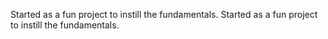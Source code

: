 Started as a fun project to instill the fundamentals.
Started as a fun project to instill the fundamentals.
